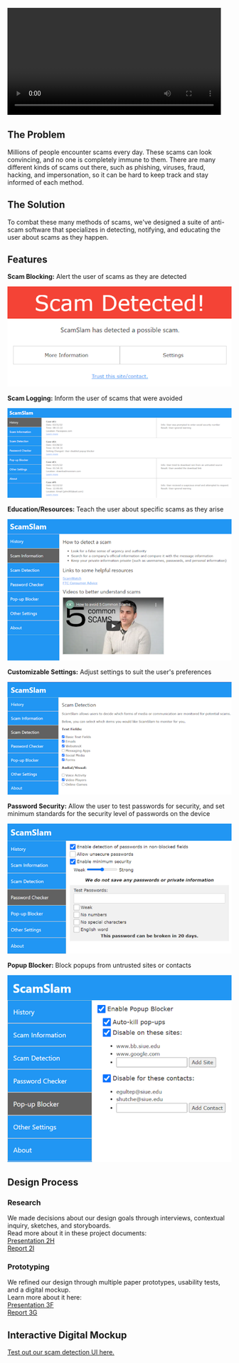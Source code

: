 [//]: # (ScamSlam)  
<video controls width="480">
  <source src="./docs/ScamSlamRepo.mp4" type="video/mp4">
</video>  

## The Problem
Millions of people encounter scams every day. These scams can look convincing, and no one is completely immune to them. There are many different kinds of scams out there, such as phishing, viruses, fraud, hacking, and impersonation, so it can be hard to keep track and stay informed of each method.

## The Solution  
To combat these many methods of scams, we've designed a suite of anti-scam software that specializes in detecting, notifying, and educating the user about scams as they happen.  

## Features  
**Scam Blocking:** Alert the user of scams as they are detected  
  
![Scam Detected](./img/scamDetected.png)  
  
**Scam Logging:** Inform the user of scams that were avoided  
  
![History](./img/history.png)  
  
**Education/Resources:** Teach the user about specific scams as they arise  
  
![Info](./img/scamInfo.png)  
  
**Customizable Settings:** Adjust settings to suit the user's preferences  
  
![Settings](./img/settings.png)  
  
**Password Security:** Allow the user to test passwords for security, and set minimum standards for the security level of passwords on the device   
  
![Password Check](./img/password.png)  
  
**Popup Blocker:** Block popups from untrusted sites or contacts  
  
![Popup Block](./img/popupBlock.png)  
  

## Design Process
### Research
We made decisions about our design goals through interviews, contextual inquiry, sketches, and storyboards.  
Read more about it in these project documents:  
[Presentation 2H](./docs/Project2H.pdf)  
[Report 2I](./docs/Project2I.pdf)  
### Prototyping
We refined our design through multiple paper prototypes, usability tests, and a digital mockup.  
Learn more about it here:  
[Presentation 3F](./docs/Project3F.pdf)  
[Report 3G](./docs/Project3G.pdf)  

## Interactive Digital Mockup
[Test out our scam detection UI here.](detected.html) 
